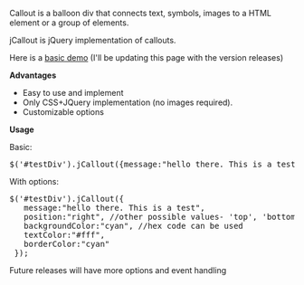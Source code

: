 Callout is a balloon div that connects text, symbols, images to a HTML element or a group of elements.

jCallout is jQuery implementation of callouts.

Here is a <a href="http://jsfiddle.net/anupamsm/r2hKN/1/embedded/result/">basic demo</a> (I'll be updating this page with the version releases)

<b>Advantages</b>
<ul>
<li>Easy to use and implement</li>
<li>Only CSS+JQuery implementation (no images required).</li>
<li>Customizable options</li>
</ul>

<b>Usage</b>

Basic:
<pre>
$('#testDiv').jCallout({message:"hello there. This is a test"});
</pre>

With options:
<pre>
$('#testDiv').jCallout({
   message:"hello there. This is a test",
   position:"right", //other possible values- 'top', 'bottom', 'left'
   backgroundColor:"cyan", //hex code can be used
   textColor:"#fff",
   borderColor:"cyan"
 });
</pre>

Future releases will have more options and event handling 